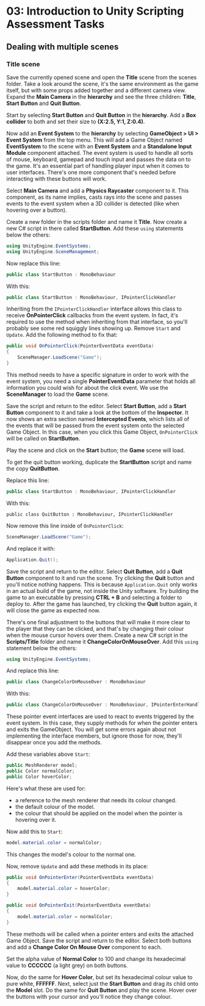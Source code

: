 # 03: Introduction to Unity Scripting Assessment Tasks

## Dealing with multiple scenes

### Title scene

Save the currently opened scene and open the **Title** scene from the scenes folder. Take a look around the scene, it's the same environment as the game itself, but with some props added together and a different camera view. Expand the **Main Camera** in the **hierarchy** and see the three children: **Title**, **Start Button** and **Quit Button**.

Start by selecting **Start Button** and **Quit Button** in the **hierarchy**. Add a **Box collider** to both and set their size to **(X:2.5, Y:1, Z:0.4)**.

Now add an **Event System** to the **hierarchy** by selecting **GameObject > UI > Event System** from the top menu. This will add a Game Object named **EventSystem** to the scene with an **Event System** and a **Standalone Input Module** component attached. The event system is used to handle all sorts of mouse, keyboard, gamepad and touch input and passes the data on to the game. It's an essential part of handling player input when it comes to user interfaces. There's one more component that's needed before interacting with these buttons will work.

Select **Main Camera** and add a **Physics Raycaster** component to it. This component, as its name implies, casts rays into the scene and passes events to the event system when a 3D collider is detected (like when hovering over a button).

Create a new folder in the scripts folder and name it **Title**. Now create a new C# script in there called **StartButton**. Add these `using` statements below the others:

```csharp
using UnityEngine.EventSystems;
using UnityEngine.SceneManagement;
```

Now replace this line:

```csharp
public class StartButton : MonoBehaviour
```

With this:

```csharp
public class StartButton : MonoBehaviour, IPointerClickHandler
```

Inheriting from the `IPointerClickHandler` interface allows this class to receive **OnPointerClick** callbacks from the event system. In fact, it's required to use the method when inheriting from that interface, so you'll probably see some red squiggly lines showing up. Remove `Start` and `Update`. Add the following method to fix that:

```csharp
public void OnPointerClick(PointerEventData eventData) 
{
    SceneManager.LoadScene("Game"); 
}
```

This method needs to have a specific signature in order to work with the event system, you need a single **PointerEventData** parameter that holds all information you could wish for about the click event. We use the **SceneManager** to load the **Game** scene.

Save the script and return to the editor. Select **Start Button**, add a **Start Button** component to it and take a look at the bottom of the **Inspector**. It now shows an extra section named **Intercepted Events**, which lists all of the events that will be passed from the event system onto the selected Game Object. In this case, when you click this Game Object, `OnPointerClick` will be called on **StartButton**.

Play the scene and click on the **Start** button; the **Game** scene will load.

To get the quit button working, duplicate the **StartButton** script and name the copy **QuitButton**.

Replace this line:

```csharp
public class StartButton : MonoBehaviour, IPointerClickHandler
```

With this:

```chsarp
public class QuitButton : MonoBehaviour, IPointerClickHandler
```

Now remove this line inside of `OnPointerClick`:

```csharp
SceneManager.LoadScene("Game");
```

And replace it with:

```csharp
Application.Quit();
```

Save the script and return to the editor. Select **Quit Button**, add a **Quit Button** component to it and run the scene. Try clicking the **Quit** button and you'll notice nothing happens. This is because `Application.Quit` only works in an actual build of the game, not inside the Unity software. Try building the game to an executable by pressing **CTRL + B** and selecting a folder to deploy to. After the game has launched, try clicking the **Quit** button again, it will close the game as expected now.

There's one final adjustment to the buttons that will make it more clear to the player that they can be clicked, and that's by changing their colour when the mouse cursor hovers over them. Create a new C# script in the **Scripts/Title** folder and name it **ChangeColorOnMouseOver**. Add this `using` statement below the others:

```csharp
using UnityEngine.EventSystems;
```

And replace this line:

```csharp
public class ChangeColorOnMouseOver : MonoBehaviour
```

With this:

```csharp
public class ChangeColorOnMouseOver : MonoBehaviour, IPointerEnterHandler, IPointerExitHandler
```

These pointer event interfaces are used to react to events triggered by the event system. In this case, they supply methods for when the pointer enters and exits the GameObject. You will get some errors again about not implementing the interface members, but ignore those for now, they'll disappear once you add the methods.

Add these variables above `Start`:

```csharp
public MeshRenderer model; 
public Color normalColor; 
public Color hoverColor; 
```

Here's what these are used for:

- a reference to the mesh renderer that needs its colour changed.
- the default colour of the model.
- the colour that should be applied on the model when the pointer is hovering over it.

Now add this to `Start`:

```csharp
model.material.color = normalColor;
```

This changes the model's colour to the normal one.

Now, remove `Update` and add these methods in its place:

```csharp
public void OnPointerEnter(PointerEventData eventData) 
{
    model.material.color = hoverColor;
}

public void OnPointerExit(PointerEventData eventData) 
{
    model.material.color = normalColor;
}
```

These methods will be called when a pointer enters and exits the attached Game Object. Save the script and return to the editor. Select both buttons and add a **Change Color On Mouse Over** component to each.

Set the alpha value of **Normal Color** to 100 and change its hexadecimal value to **CCCCCC** (a light grey) on both buttons.

Now, do the same for **Hover Color**, but set its hexadecimal colour value to pure white, **FFFFFF**. Next, select just the **Start Button** and drag its child onto the **Model** slot. Do the same for **Quit Button** and play the scene. Hover over the buttons with your cursor and you'll notice they change colour.
